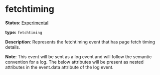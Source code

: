 # fetchtiming

**Status**: [Experimental](../../../../document-status.md)

**type:** `fetchtiming`

**Description**: Represents the fetchtiming  event that has page fetch timing details.

**Note**: This event will be sent as a log event and will follow the semantic convention for a log.  The below attributes will be present as nested attributes in the event.data attribute of the log event.